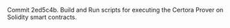 Commit 2ed5c4b.                    Build and Run scripts for executing the Certora Prover on Solidity smart contracts.